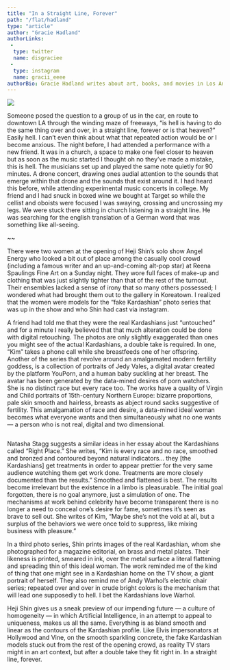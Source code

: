 ```yaml
---
title: "In a Straight Line, Forever"
path: "/flat/hadland"
type: "article"
author: "Gracie Hadland"
authorLinks:
 -
  type: twitter
  name: disgraciee
 -
  type: instagram
  name: gracii_eeee
authorBio: Gracie Hadland writes about art, books, and movies in Los Angeles. Her writing has appeared in the frieze, Spike, Garage, The Los Angeles Review of Books and Momus.
---
```


![](/artwork/HSAE2.jpg)[](#)

Someone posed the question to a group of us in the car, en route to downtown LA through the winding maze of freeways, “is hell is having to do the same thing over and over, in a straight line, forever or is that heaven?” Easily hell. I can’t even think about what that repeated action would be or I become anxious. The night before, I had attended a performance with a new friend. It was in a church, a space to make one feel closer to heaven but as soon as the music started I thought oh no they’ve made a mistake, this is hell. The musicians set up and played the same note quietly for 90 minutes. A drone concert, drawing ones audial attention to the sounds that emerge within that drone and the sounds that exist around it. I had heard this before, while attending experimental music concerts in college. My friend and I had snuck in boxed wine we bought at Target so while the cellist and oboists were focused I was swaying, crossing and uncrossing my legs. We were stuck there sitting in church listening in a straight line. He was searching for the english translation of a German word that was something like all-seeing.


~~


There were two women at the opening of Heji Shin’s solo show Angel Energy who looked a bit out of place among the casually cool crowd (including a famous writer and an up-and-coming alt-pop star) at Reena Spaulings Fine Art on a Sunday night. They wore full faces of make-up and clothing that was just slightly tighter than that of the rest of the turnout. Their ensembles lacked a sense of irony that so many others possessed; I wondered what had brought them out to the gallery in Koreatown. I realized that the women were models for the “fake Kardashian” photo series that was up in the show and who Shin had cast via instagram.


A friend had told me that they were the real Kardashians just “untouched” and for a minute I really believed that that much alteration could be done with digital retouching. The photos are only slightly exaggerated than ones you might see of the actual Kardashians, a double take is required. In one, “Kim” takes a phone call while she breastfeeds one of her offspring. Another of the series that revolve around an amalgamated modern fertility goddess, is a collection of portraits of Jedy Vales, a digital avatar created by the platform YouPorn, and a human baby suckling at her breast. The avatar has been generated by the data-mined desires of porn watchers. She is no distinct race but every race too. The works have a quality of Virgin and Child portraits of 15th-century Northern Europe: bizarre proportions, pale skin smooth and hairless, breasts as abject round sacks suggestive of fertility. This amalgamation of race and desire, a data-mined ideal woman becomes what everyone wants and then simultaneously what no one wants — a person who is not real, digital and two dimensional.

<div style="max-width: 500px; margin: auto;">
    <img src="artwork/HSLA1.jpg" alt="" />
</div>

Natasha Stagg suggests a similar ideas in her essay about the Kardashians called “Right Place.” She writes, “Kim is every race and no race, smoothed and bronzed and contoured beyond natural indicators… they [the Kardashians] get treatments in order to appear prettier for the very same audience watching them get work done. Treatments are more closely documented than the results.” Smoothed and flattened is best. The results become irrelevant but the existence in a limbo is pleasurable. The initial goal forgotten, there is no goal anymore, just a simulation of one. The mechanisms at work behind celebrity have become transparent there is no longer a need to conceal one’s desire for fame, sometimes it’s seen as brave to sell out. She writes of Kim, “Maybe she’s not the void at all, but a surplus of the behaviors we were once told to suppress, like mixing business with pleasure.”


In a third photo series, Shin prints images of the real Kardashian, whom she photographed for a magazine editorial, on brass and metal plates. Their likeness is printed, smeared in ink, over the metal surface a literal flattening and spreading thin of this ideal woman. The work reminded me of the kind of thing that one might see in a Kardashian home on the TV show, a giant portrait of herself. They also remind me of Andy Warhol’s electric chair series; repeated over and over in crude bright colors is the mechanism that will lead one supposedly to hell. I bet the Kardashians love Warhol.


Heji Shin gives us a sneak preview of our impending future — a culture of homogeneity — in which Artificial Intelligence, in an attempt to appeal to uniqueness, makes us all the same. Everything is as bland smooth and linear as the contours of the Kardashian profile. Like Elvis impersonators at Hollywood and Vine, on the smooth sparkling concrete, the fake Kardashian models stuck out from the rest of the opening crowd, as reality TV stars might in an art context, but after a double take they fit right in. In a straight line, forever.
